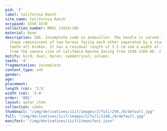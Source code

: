 ```yaml
---
pid: '2'
label: California Ranch
site_name: California Ranch
occupied: 1550-1570
collection_number: RMSC 12024/185
material: bone
description: 286. Incomplete comb in andouiller. The handle is carved in an abstract
  shape reminiscent of two herons facing each other separated by a stud. He had 4
  teeth all broken. It has a residual length of 3.5 cm and a width of 3.4 cm. It comes
  from the seneca site of Califomia Ranche dating from 1540-1560 AD. J.-C. (RMSC 12024/185
motifs: bird; dual; heron; symmetrical; column;
teeth: '4'
fragmentation: incomplete
context_type: unk
gender:
age:
placement:
length (cm): '3.5'
width (cm): '3.4'
order: '001'
layout: qatar_item
collection: combs
thumbnail: "/img/derivatives/iiif/images/2/full/250,/0/default.jpg"
full: "/img/derivatives/iiif/images/2/full/1140,/0/default.jpg"
manifest: "/img/derivatives/iiif/2/manifest.json"
---
```

